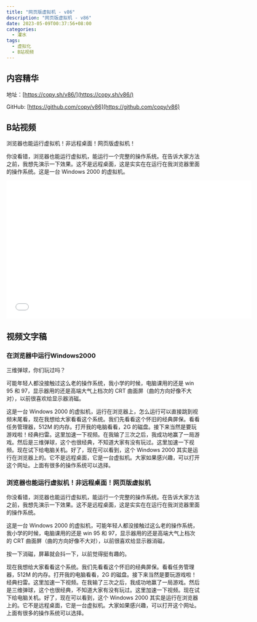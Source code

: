 ```yaml
---
title: "网页版虚拟机 - v86"
description: "网页版虚拟机 - v86"
date: 2023-05-09T00:37:56+08:00
categories:
  - 灌水
tags:
  - 虚拟化
  - B站视频
---
```


## 内容精华

地址：[https://copy.sh/v86/](https://copy.sh/v86/)

GitHub: [https://github.com/copy/v86](https://github.com/copy/v86)

## B站视频

浏览器也能运行虚拟机！非远程桌面！网页版虚拟机！

你没看错，浏览器也能运行虚拟机，能运行一个完整的操作系统。在告诉大家方法之前，我想先演示一下效果。这不是远程桌面，这是实实在在运行在我浏览器里面的操作系统。这是一台 Windows 2000 的虚拟机。

<iframe style="height:360px;width:640px" src="//player.bilibili.com/player.html?aid=698405186&bvid=BV1Km4y1h7Mc&cid=1123059213&page=1&autoplay=0" scrolling="no" border="0" frameborder="no" framespacing="0" allowfullscreen="true"> </iframe>

## 视频文字稿

### 在浏览器中运行Windows2000

三维弹球，你们玩过吗？

可能年轻人都没接触过这么老的操作系统，我小学的时候，电脑课用的还是 win 95 和 97，显示器用的还是高端大气上档次的 CRT 曲面屏（曲的方向好像不大对），以前很喜欢给显示器消磁。

这是一台 Windows 2000 的虚拟机，运行在浏览器上，怎么运行可以直接跳到视频末尾看，现在我想给大家看看这个系统。我们先看看这个怀旧的经典屏保。看看任务管理器，512M 的内存。打开我的电脑看看，2G 的磁盘。接下来当然是要玩游戏啦！经典扫雷。这里加速一下视频。在我输了三次之后，我成功地赢了一局游戏。然后是三维弹球，这个也很经典，不知道大家有没有玩过。这里加速一下视频。现在试下给电脑关机。好了，现在可以看到，这个 Windows 2000 其实是运行在浏览器上的。它不是远程桌面，它是一台虚拟机。大家如果感兴趣，可以打开这个网址。上面有很多的操作系统可以选择。

### 浏览器也能运行虚拟机！非远程桌面！网页版虚拟机

你没看错，浏览器也能运行虚拟机，能运行一个完整的操作系统。在告诉大家方法之前，我想先演示一下效果。这不是远程桌面，这是实实在在运行在我浏览器里面的操作系统。

这是一台 Windows 2000 的虚拟机，可能年轻人都没接触过这么老的操作系统，我小学的时候，电脑课用的还是 win 95 和 97，显示器用的还是高端大气上档次的 CRT 曲面屏（曲的方向好像不大对），以前很喜欢给显示器消磁，

按一下消磁，屏幕就会抖一下，以前觉得挺有趣的。

现在我想给大家看看这个系统。我们先看看这个怀旧的经典屏保。看看任务管理器，512M 的内存。打开我的电脑看看，2G 的磁盘。接下来当然是要玩游戏啦！经典扫雷。这里加速一下视频。在我输了三次之后，我成功地赢了一局游戏。然后是三维弹球，这个也很经典，不知道大家有没有玩过。这里加速一下视频。现在试下给电脑关机。好了，现在可以看到，这个 Windows 2000 其实是运行在浏览器上的。它不是远程桌面，它是一台虚拟机。大家如果感兴趣，可以打开这个网址。上面有很多的操作系统可以选择。
